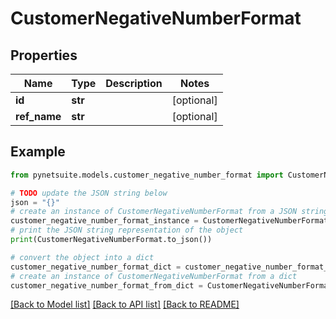 # CustomerNegativeNumberFormat


## Properties

Name | Type | Description | Notes
------------ | ------------- | ------------- | -------------
**id** | **str** |  | [optional] 
**ref_name** | **str** |  | [optional] 

## Example

```python
from pynetsuite.models.customer_negative_number_format import CustomerNegativeNumberFormat

# TODO update the JSON string below
json = "{}"
# create an instance of CustomerNegativeNumberFormat from a JSON string
customer_negative_number_format_instance = CustomerNegativeNumberFormat.from_json(json)
# print the JSON string representation of the object
print(CustomerNegativeNumberFormat.to_json())

# convert the object into a dict
customer_negative_number_format_dict = customer_negative_number_format_instance.to_dict()
# create an instance of CustomerNegativeNumberFormat from a dict
customer_negative_number_format_from_dict = CustomerNegativeNumberFormat.from_dict(customer_negative_number_format_dict)
```
[[Back to Model list]](../README.md#documentation-for-models) [[Back to API list]](../README.md#documentation-for-api-endpoints) [[Back to README]](../README.md)


